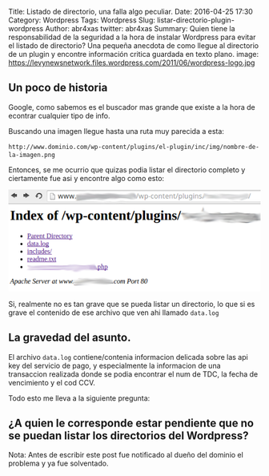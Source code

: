 Title: Listado de directorio, una falla algo peculiar.
Date: 2016-04-25 17:30
Category: Wordpress
Tags: Wordpress
Slug: listar-directorio-plugin-wordpress
Author: abr4xas
twitter: abr4xas
Summary: Quien tiene la responsabilidad de la seguridad a la hora de instalar Wordpress para evitar el listado de directorio? Una pequeña anecdota de como llegue al directorio de un plugin y encontre información critica guardada en texto plano.
image: https://levynewsnetwork.files.wordpress.com/2011/06/wordpress-logo.jpg

## Un poco de historia

Google, como sabemos es el buscador mas grande que existe a la hora de econtrar cualquier tipo de info.

Buscando una imagen llegue hasta una ruta muy parecida a esta:

```
http://www.dominio.com/wp-content/plugins/el-plugin/inc/img/nombre-de-la-imagen.png
```
Entonces, se me ocurrio que quizas podia listar el directorio completo y ciertamente fue asi y encontre algo como esto:

![Listado de directorio](/images/print_faill_plugin.png)


Si, realmente no es tan grave que se pueda listar un directorio, lo que si es grave el contenido de ese archivo que ven ahi llamado `data.log`

## La gravedad del asunto.

El archivo `data.log` contiene/contenia informacion delicada sobre las api key del servicio de pago, y especialmente la informacion de una transaccion realizada donde se podia encontrar el num de TDC, la fecha de vencimiento y el cod CCV.

Todo esto me lleva a la siguiente pregunta:

## ¿A quien le corresponde estar pendiente que no se puedan listar los directorios del Wordpress?


Nota: Antes de escribir este post fue notificado al dueño del dominio el problema y ya fue solventado.
